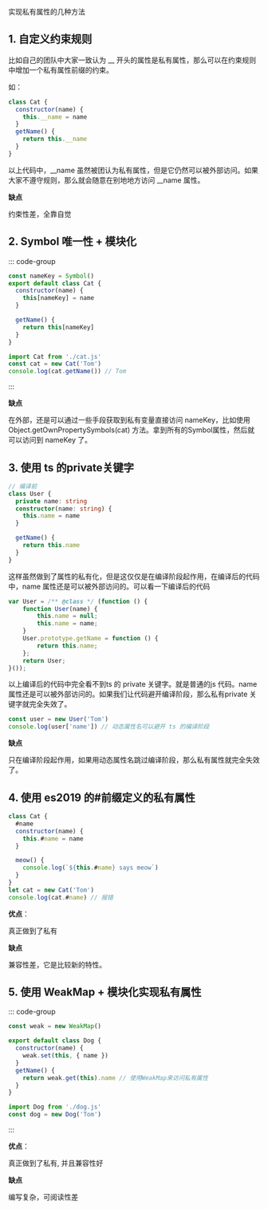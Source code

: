 实现私有属性的几种方法

## 1. 自定义约束规则
比如自己的团队中大家一致认为 __ 开头的属性是私有属性，那么可以在约束规则中增加一个私有属性前缀的约束。

如：
```js
class Cat {
  constructor(name) {
    this.__name = name
  }
  getName() {
    return this.__name
  }
}
```
以上代码中，__name 虽然被团认为私有属性，但是它仍然可以被外部访问。如果大家不遵守规则，那么就会随意在别地地方访问 __name 属性。

**缺点**

约束性差，全靠自觉

## 2. Symbol 唯一性 + 模块化

::: code-group

```js [cat.js]
const nameKey = Symbol()
export default class Cat {
  constructor(name) {
    this[nameKey] = name
  }

  getName() {
    return this[nameKey]
  }
}
```

```js [main.js]
import Cat from './cat.js'
const cat = new Cat('Tom')
console.log(cat.getName()) // Tom
```

:::

**缺点**

在外部，还是可以通过一些手段获取到私有变量直接访问 nameKey，比如使用 Object.getOwnPropertySymbols(cat) 方法。拿到所有的Symbol属性，然后就可以访问到 nameKey 了。

## 3. 使用 ts 的private关键字


```ts [cat.ts]
// 编译前
class User {
  private name: string
  constructor(name: string) {
    this.name = name
  }

  getName() {
    return this.name
  }
}
```
这样虽然做到了属性的私有化，但是这仅仅是在编译阶段起作用，在编译后的代码中，name 属性还是可以被外部访问的。可以看一下编译后的代码

```js [cat.js]
var User = /** @class */ (function () {
    function User(name) {
        this.name = null;
        this.name = name;
    }
    User.prototype.getName = function () {
        return this.name;
    };
    return User;
}());
```
以上编译后的代码中完全看不到ts 的 private 关键字。就是普通的js 代码。name 属性还是可以被外部访问的。如果我们让代码避开编译阶段，那么私有private 关键字就完全失效了。
```js {2}
const user = new User('Tom')
console.log(user['name']) // 动态属性名可以避开 ts 的编译阶段
```


**缺点**

只在编译阶段起作用，如果用动态属性名跳过编译阶段，那么私有属性就完全失效了。

## 4. 使用 es2019 的#前缀定义的私有属性

```js
class Cat {
  #name
  constructor(name) {
    this.#name = name
  }

  meow() {
    console.log(`${this.#name} says meow`)
  }
}
let cat = new Cat('Tom')
console.log(cat.#name) // 报错

```
**优点**：

真正做到了私有

**缺点**

兼容性差，它是比较新的特性。

## 5. 使用 WeakMap + 模块化实现私有属性

::: code-group

```js [dog.js]
const weak = new WeakMap()

export default class Dog {
  constructor(name) {
    weak.set(this, { name })
  }
  getName() {
    return weak.get(this).name // 使用WeakMap来访问私有属性
  }
}
```

```js [main.js]
import Dog from './dog.js'
const dog = new Dog('Tom')
```

:::

**优点**：

真正做到了私有, 并且兼容性好

**缺点**

编写复杂，可阅读性差